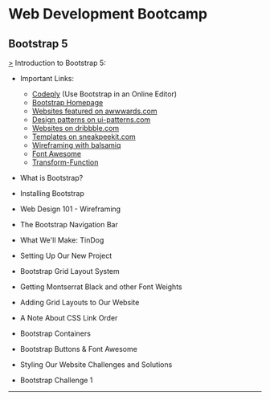 # Web Development Bootcamp

## Bootstrap 5

[>](https://github.com/Aniruddh-482/Web-Development-Bootcamp/blob/main/Bootstrap%205/Introduction%20to%20Bootstrap%205/Bootstrap_Introduction.css) Introduction to Bootstrap 5: 
* Important Links: 
  * [Codeply](https://www.codeply.com/) (Use Bootstrap in an Online Editor) 
  * [Bootstrap Homepage](https://getbootstrap.com/)  
  * [Websites featured on awwwards.com](https://www.awwwards.com/websites/com/) 
  * [Design patterns on ui-patterns.com](http://ui-patterns.com/patterns) 
  * [Websites on dribbble.com](https://dribbble.com/search/website) 
  * [Templates on sneakpeekit.com](https://sneakpeekit.com/) 
  * [Wireframing with balsamiq](https://balsamiq.cloud/sr355x9/projects)  
  * [Font Awesome](https://fontawesome.com/) 
  * [Transform-Function](https://developer.mozilla.org/en-US/docs/Web/CSS/transform-function) 
  <!-- * []() -->

* What is Bootstrap? 
* Installing Bootstrap 
* Web Design 101 - Wireframing       <!-- https://balsamiq.cloud/sr355x9/pgruo9v/r2278 -->
* The Bootstrap Navigation Bar       <!-- https://www.codeply.com/p/GVJU3ipWxP -->
* What We'll Make: TinDog 
* Setting Up Our New Project 
* Bootstrap Grid Layout System       <!-- https://www.codeply.com/p/gGAW4KgOrL --> 
* Getting Montserrat Black and other Font Weights 
* Adding Grid Layouts to Our Website 
* A Note About CSS Link Order 
* Bootstrap Containers 
* Bootstrap Buttons & Font Awesome 
* Styling Our Website Challenges and Solutions 
* Bootstrap Challenge 1 
<hr>

